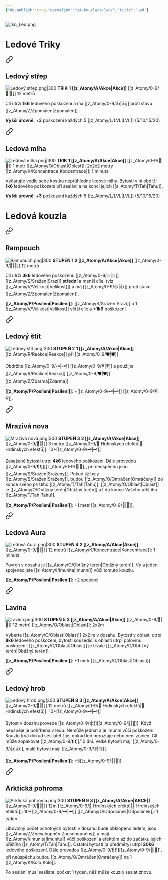 ```yaml
---
{"dg-publish":true,"permalink":"/4-kouzla/b-led/","title":"Led"}
---
```


![Iko_Led.png](/img/user/z_img/Iko_Led.png)
# Ledové Triky

<div class="transclusion internal-embed is-loaded"><a class="markdown-embed-link" href="/z-atomy/l/ledovy-strep/" aria-label="Open link"><svg xmlns="http://www.w3.org/2000/svg" width="24" height="24" viewBox="0 0 24 24" fill="none" stroke="currentColor" stroke-width="2" stroke-linecap="round" stroke-linejoin="round" class="svg-icon lucide-link"><path d="M10 13a5 5 0 0 0 7.54.54l3-3a5 5 0 0 0-7.07-7.07l-1.72 1.71"></path><path d="M14 11a5 5 0 0 0-7.54-.54l-3 3a5 5 0 0 0 7.07 7.07l1.71-1.71"></path></svg></a><div class="markdown-embed">




## Ledový střep
![Ledový střep.png|300](/img/user/z_img/Ledov%C3%BD%20st%C5%99ep.png)
**TRIK**
**1 [[z_Atomy/A/Akce\|Akce]]**
[[z_Atomy/0-9/🏹\|🏹]] 12 metrů

Cíl utrží **1k6** ledového poškození a má [[z_Atomy/0-9/👍\|👍]] proti stavu [[z_Atomy/Z/Zpomalen\|Zpomalen]].

**Vyšší úrovně**: +**3** poškození každých 5 [[z_Atomy/L/LVL\|LVL]] (5/10/15/20)

</div></div>


<div class="transclusion internal-embed is-loaded"><a class="markdown-embed-link" href="/z-atomy/l/ledova-mlha/" aria-label="Open link"><svg xmlns="http://www.w3.org/2000/svg" width="24" height="24" viewBox="0 0 24 24" fill="none" stroke="currentColor" stroke-width="2" stroke-linecap="round" stroke-linejoin="round" class="svg-icon lucide-link"><path d="M10 13a5 5 0 0 0 7.54.54l3-3a5 5 0 0 0-7.07-7.07l-1.72 1.71"></path><path d="M14 11a5 5 0 0 0-7.54-.54l-3 3a5 5 0 0 0 7.07 7.07l1.71-1.71"></path></svg></a><div class="markdown-embed">




## Ledová mlha
![Ledová mlha.png|300](/img/user/z_img/Ledov%C3%A1%20mlha.png)
**TRIK**
**1 [[z_Atomy/A/Akce\|Akce]]**
[[z_Atomy/0-9/🫱\|🫱]] 1 metr
[[z_Atomy/O/Oblast\|Oblast]]: 2x2x2 metry
[[z_Atomy/K/Koncentrace\|Koncentrace]]: 1 minuta

Vyčarujte vedle sebe kostku neprůhledné ledové mlhy.
Bytosti v ní obdrží **1k6** ledového poškození při seslání a na konci jejich [[z_Atomy/T/Tah\|Tahu]].

**Vyšší úrovně**: +**3** poškození každých 5 [[z_Atomy/L/LVL\|LVL]] (5/10/15/20)

</div></div>

# Ledová kouzla

<div class="transclusion internal-embed is-loaded"><a class="markdown-embed-link" href="/z-atomy/r/rampouch/" aria-label="Open link"><svg xmlns="http://www.w3.org/2000/svg" width="24" height="24" viewBox="0 0 24 24" fill="none" stroke="currentColor" stroke-width="2" stroke-linecap="round" stroke-linejoin="round" class="svg-icon lucide-link"><path d="M10 13a5 5 0 0 0 7.54.54l3-3a5 5 0 0 0-7.07-7.07l-1.72 1.71"></path><path d="M14 11a5 5 0 0 0-7.54-.54l-3 3a5 5 0 0 0 7.07 7.07l1.71-1.71"></path></svg></a><div class="markdown-embed">




## Rampouch
![Rampouch.png|300](/img/user/z_img/Rampouch.png)
**STUPEŇ 1**
**2 [[z_Atomy/A/Akce\|Akce]]**
[[z_Atomy/0-9/🏹\|🏹]] 12 metrů

Cíl utrží **3k6** ledového poškození. [[z_Atomy/0-9/💥\|💥]] [[z_Atomy/S/Sražen\|Srazí]] **střední** a menší cíle. (viz [[z_Atomy/V/Velikost\|Velikost]]) a má [[z_Atomy/0-9/👍\|👍]] proti stavu [[z_Atomy/Z/Zpomalen\|Zpomalen]].

**[[z_Atomy/P/Posílení\|Posílení]]**: [[z_Atomy/S/Sražen\|Srazí]] o 1 [[z_Atomy/V/Velikost\|Velikost]] větší cíle a **+1k6** poškození.

</div></div>


<div class="transclusion internal-embed is-loaded"><a class="markdown-embed-link" href="/z-atomy/l/ledovy-stit/" aria-label="Open link"><svg xmlns="http://www.w3.org/2000/svg" width="24" height="24" viewBox="0 0 24 24" fill="none" stroke="currentColor" stroke-width="2" stroke-linecap="round" stroke-linejoin="round" class="svg-icon lucide-link"><path d="M10 13a5 5 0 0 0 7.54.54l3-3a5 5 0 0 0-7.07-7.07l-1.72 1.71"></path><path d="M14 11a5 5 0 0 0-7.54-.54l-3 3a5 5 0 0 0 7.07 7.07l1.71-1.71"></path></svg></a><div class="markdown-embed">




## Ledový štít
![Ledový štít.png|300](/img/user/z_img/Ledov%C3%BD%20%C5%A1t%C3%ADt.png)
**STUPEŇ 2**
**1 [[z_Atomy/A/Akce\|Akce]]**
[[z_Atomy/R/Reakce\|Reakce]] při [[z_Atomy/0-9/🛡️\|🛡️]]

Obdržíte [[z_Atomy/0-9/🗝\|🗝]] [[z_Atomy/0-9/💗\|💗]] a použijte [[z_Atomy/R/Reakce\|Reakci]] [[z_Atomy/0-9/🛡️\|🛡️]] [[z_Atomy/Z/Zdarma\|Zdarma]].

**[[z_Atomy/P/Posílení\|Posílení]]**: +[[z_Atomy/0-9/🗝\|🗝]] [[z_Atomy/0-9/💗\|💗]].

</div></div>


<div class="transclusion internal-embed is-loaded"><a class="markdown-embed-link" href="/z-atomy/m/mraziva-nova/" aria-label="Open link"><svg xmlns="http://www.w3.org/2000/svg" width="24" height="24" viewBox="0 0 24 24" fill="none" stroke="currentColor" stroke-width="2" stroke-linecap="round" stroke-linejoin="round" class="svg-icon lucide-link"><path d="M10 13a5 5 0 0 0 7.54.54l3-3a5 5 0 0 0-7.07-7.07l-1.72 1.71"></path><path d="M14 11a5 5 0 0 0-7.54-.54l-3 3a5 5 0 0 0 7.07 7.07l1.71-1.71"></path></svg></a><div class="markdown-embed">




## Mrazivá nova
![Mrazivá nova.png|300](/img/user/z_img/Mraziv%C3%A1%20nova.png)
**STUPEŇ 3**
**2 [[z_Atomy/A/Akce\|Akce]]**
[[z_Atomy/0-9/🫱\|🫱]] 3 metry
[[z_Atomy/0-9/📶 Hrdinských efektů\|📶 Hrdinských efektů]]: 10+[[z_Atomy/0-9/🗝\|🗝]]

Zasažené bytosti utrpí **4k6** ledového poškození.
Dále provedou [[z_Atomy/0-9/❗\|❗]][[z_Atomy/0-9/🎯\|🎯]], při neúspěchu jsou [[z_Atomy/S/Sražen\|Sraženy]].
Pokud již byly [[z_Atomy/S/Sražen\|Sraženy]], budou [[z_Atomy/O/Omráčen\|Omráčeny]] do konce svého příštího [[z_Atomy/T/Tah\|Tahu]].
[[z_Atomy/O/Oblast\|Oblast]] je [[z_Atomy/O/Obtížný terén\|Obtížný terén]] až do konce Vašeho příštího [[z_Atomy/T/Tah\|Tahu]].

**[[z_Atomy/P/Posílení\|Posílení]]**: +1 metr [[z_Atomy/0-9/🫱\|🫱]].

</div></div>


<div class="transclusion internal-embed is-loaded"><a class="markdown-embed-link" href="/z-atomy/l/ledova-aura/" aria-label="Open link"><svg xmlns="http://www.w3.org/2000/svg" width="24" height="24" viewBox="0 0 24 24" fill="none" stroke="currentColor" stroke-width="2" stroke-linecap="round" stroke-linejoin="round" class="svg-icon lucide-link"><path d="M10 13a5 5 0 0 0 7.54.54l3-3a5 5 0 0 0-7.07-7.07l-1.72 1.71"></path><path d="M14 11a5 5 0 0 0-7.54-.54l-3 3a5 5 0 0 0 7.07 7.07l1.71-1.71"></path></svg></a><div class="markdown-embed">




## Ledová Aura
![Ledová Aura.png|300](/img/user/z_img/Ledov%C3%A1%20Aura.png)
**STUPEŇ 4**
**2 [[z_Atomy/A/Akce\|Akce]]**
[[z_Atomy/0-9/🫱\|🫱]] 12 metrů
[[z_Atomy/K/Koncentrace\|Koncentrace]]: 1 minuta

Povrch v dosahu je [[z_Atomy/O/Obtížný terén\|Obtížný terén]].
Vy a jeden spojenec jste [[z_Atomy/I/Imunita\|imunní]] vůči tomuto kouzlu.

**[[z_Atomy/P/Posílení\|Posílení]]**: +2 spojenci.

</div></div>


<div class="transclusion internal-embed is-loaded"><a class="markdown-embed-link" href="/z-atomy/l/lavina/" aria-label="Open link"><svg xmlns="http://www.w3.org/2000/svg" width="24" height="24" viewBox="0 0 24 24" fill="none" stroke="currentColor" stroke-width="2" stroke-linecap="round" stroke-linejoin="round" class="svg-icon lucide-link"><path d="M10 13a5 5 0 0 0 7.54.54l3-3a5 5 0 0 0-7.07-7.07l-1.72 1.71"></path><path d="M14 11a5 5 0 0 0-7.54-.54l-3 3a5 5 0 0 0 7.07 7.07l1.71-1.71"></path></svg></a><div class="markdown-embed">




## Lavina
![Lavina.png|300](/img/user/z_img/Lavina.png)
**STUPEŇ 5**
**3 [[z_Atomy/A/Akce\|Akce]]**
[[z_Atomy/0-9/🏹\|🏹]] 12 metrů
[[z_Atomy/O/Oblast\|Oblast]]: 2x2m

Vyberte [[z_Atomy/O/Oblast\|Oblast]] 2x2 m v dosahu. Bytosti v oblasti utrpí **8k6** ledového poškození, bytosti sousedící s oblastí utrpí polovinu poškození. [[z_Atomy/O/Oblast\|Oblast]] je trvale [[z_Atomy/O/Obtížný terén\|Obtížný terén]].

**[[z_Atomy/P/Posílení\|Posílení]]**: +1 metr [[z_Atomy/O/Oblast\|Oblasti]].

</div></div>


<div class="transclusion internal-embed is-loaded"><a class="markdown-embed-link" href="/z-atomy/l/ledovy-hrob/" aria-label="Open link"><svg xmlns="http://www.w3.org/2000/svg" width="24" height="24" viewBox="0 0 24 24" fill="none" stroke="currentColor" stroke-width="2" stroke-linecap="round" stroke-linejoin="round" class="svg-icon lucide-link"><path d="M10 13a5 5 0 0 0 7.54.54l3-3a5 5 0 0 0-7.07-7.07l-1.72 1.71"></path><path d="M14 11a5 5 0 0 0-7.54-.54l-3 3a5 5 0 0 0 7.07 7.07l1.71-1.71"></path></svg></a><div class="markdown-embed">




## Ledový hrob
![Ledový hrob.png|300](/img/user/z_img/Ledov%C3%BD%20hrob.png)
**STUPEŇ 8**
**3 [[z_Atomy/A/Akce\|Akce]]**
[[z_Atomy/0-9/🫱\|🫱]] 12 metrů
[[z_Atomy/0-9/📶 Hrdinských efektů\|📶 Hrdinských efektů]]: 10+[[z_Atomy/0-9/🗝\|🗝]]

Bytost v dosahu provede [[z_Atomy/0-9/❗\|❗]][[z_Atomy/0-9/💪\|💪]]. Když neuspěje je pohřbena v ledu.
Nemůže jednat a je imunní vůči poškození. Kouzlo trvá dokud sesílatel žije, dokud led neroztaje nebo není zničen.
Cíl může zopakovat [[z_Atomy/0-9/❗\|❗]]/10 dní. Velké bytosti mají [[z_Atomy/0-9/👍\|👍]], malé bytosti mají [[z_Atomy/0-9/👎\|👎]].

**[[z_Atomy/P/Posílení\|Posílení]]**: +5[[z_Atomy/0-9/📶\|📶]].

</div></div>


<div class="transclusion internal-embed is-loaded"><a class="markdown-embed-link" href="/z-atomy/a/arkticka-pohroma/" aria-label="Open link"><svg xmlns="http://www.w3.org/2000/svg" width="24" height="24" viewBox="0 0 24 24" fill="none" stroke="currentColor" stroke-width="2" stroke-linecap="round" stroke-linejoin="round" class="svg-icon lucide-link"><path d="M10 13a5 5 0 0 0 7.54.54l3-3a5 5 0 0 0-7.07-7.07l-1.72 1.71"></path><path d="M14 11a5 5 0 0 0-7.54-.54l-3 3a5 5 0 0 0 7.07 7.07l1.71-1.71"></path></svg></a><div class="markdown-embed">




## Arktická pohroma
![Arktická pohroma.png|300](/img/user/z_img/Arktick%C3%A1%20pohroma.png)
**STUPEŇ 9**
**3 [[z_Atomy/A/Akce\|AKCE]]**
[[z_Atomy/0-9/🫱\|🫱]] 12m
[[z_Atomy/0-9/📶 Hrdinských efektů\|📶 Hrdinských efektů]]: 10+[[z_Atomy/0-9/🗝\|🗝]]
[[z_Atomy/O/Odpočinek\|Odpočinek]]: 1 týden

Libovolný počet ochotných bytostí v dosahu bude obklopeno ledem, jsou [[z_Atomy/Z/Zneschopněn\|Zneschopněny]] a mají [[z_Atomy/I/Imunita\|Imunitu]] vůči poškození a efektům až do začátku jejich příštího [[z_Atomy/T/Tah\|Tahu]]. 
Ostatní bytosti (a předměty) utrpí **20k6** ledového poškození.
Dále provedou [[z_Atomy/0-9/❗\|❗]][[z_Atomy/0-9/💪\|💪]], při neúspěchu budou [[z_Atomy/O/Omráčen\|Omráčeny]] na 1 [[z_Atomy/K/Kolo\|Kolo]].

Po seslání musí sesílatel počkat 1 týden, něž může kouzlo seslat znovu.

</div></div>

